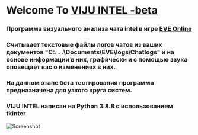 # Welcome To [VIJU INTEL -beta](https://github.com/ValeriyVorobyov/VIJU-INTEL-beta-test/releases)
### Программа визуального анализа чата intel в игре [EVE Online](https://www.eveonline.com/) 
### Считывает текстовые файлы логов чатов из ваших документов "С:\. . .\Documents\EVE\logs\Chatlogs" и на основе информации в них, графически и с помощью звука оповещает вас о изменениях в них. 
### На данном этапе бета тестирования программа предназначена для узкого круга систем.
### VIJU INTEL написан на Python 3.8.8 с использованием tkinter


![Screenshot](/../main/VIJU%20INTEL.png)

